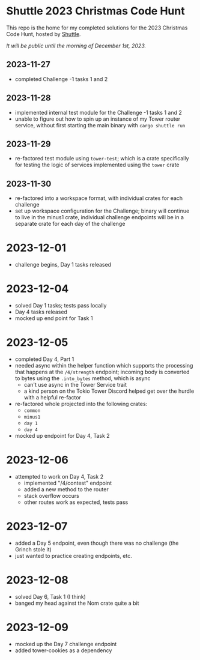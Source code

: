 # Shuttle 2023 Christmas Code Hunt

This repo is the home for my completed solutions for the 2023 Christmas Code Hunt, hosted by [Shuttle](https://shuttle.rs).

*It will be public until the morning of December 1st, 2023.*

## 2023-11-27
- completed Challenge -1 tasks 1 and 2

## 2023-11-28
- implemented internal test module for the Challenge -1 tasks 1 and 2
- unable to figure out how to spin up an instance of my Tower router service, without first starting the main binary with `cargo shuttle run`

## 2023-11-29
- re-factored test module using `tower-test`; which is a crate specifically for testing the logic of services implemented using the `tower` crate

## 2023-11-30
- re-factored into a workspace format, with individual crates for each challenge
- set up workspace configuration for the Challenge; binary will continue to live in the minus1 crate, individual challenge endpoints will be in a separate crate for each day of the challenge

# 2023-12-01
- challenge begins, Day 1 tasks released

# 2023-12-04
- solved Day 1 tasks; tests pass locally
- Day 4 tasks released
- mocked up end point for Task 1

# 2023-12-05
- completed Day 4, Part 1
- needed async within the helper function which supports the processing that happens at the `/4/strength` endpoint; incoming body is converted to bytes using the `.into_bytes` method, which is async
    - can't use async in the Tower Service trait
    - a kind person on the Tokio Tower Discord helped get over the hurdle with a helpful re-factor
- re-factored whole projected into the following crates:
    - `common`
    - `minus1`
    - `day 1`
    - `day 4`
- mocked up endpoint for Day 4, Task 2

# 2023-12-06
- attempted to work on Day 4, Task 2
    - implemented "/4/contest" endpoint
    - added a new method to the router
    - stack overflow occurs
    - other routes work as expected, tests pass

# 2023-12-07
- added a Day 5 endpoint, even though there was no challenge (the Grinch stole it)
- just wanted to practice creating endpoints, etc.

# 2023-12-08
- solved Day 6, Task 1 (I think)
- banged my head against the Nom crate quite a bit

# 2023-12-09
- mocked up the Day 7 challenge endpoint
- added tower-cookies as a dependency

